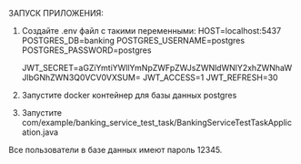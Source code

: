 ЗАПУСК ПРИЛОЖЕНИЯ:
1. Создайте .env файл с такими переменными:
     HOST=localhost:5437
     POSTGRES_DB=banking
     POSTGRES_USERNAME=postgres
     POSTGRES_PASSWORD=postgres

    JWT_SECRET=aGZiYmtiYWllYmNpZWFpZWJsZWNldWNlY2xhZWNhaWJlbGNhZWN3Q0VCV0VXSUM=
    JWT_ACCESS=1
    JWT_REFRESH=30
2. Запустите docker контейнер для базы данных postgres
3. Запустите com/example/banking_service_test_task/BankingServiceTestTaskApplication.java


Все пользователи в базе данных имеют пароль 12345.
